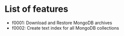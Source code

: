 # List of features

* f0001: Download and Restore MongoDB archives 
* f0002: Create text index for all MongoDB collections
